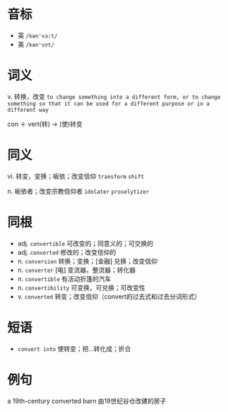 # 音标

- 英 `/kən'vɜ:t/`
- 美 `/kən'vɝt/`

# 词义

v. 转换，改变
`to change something into a different form, or to change something so that it can be used for a different purpose or in a different way`



con ＋ vert(转) → (使)转变

# 同义

vi. 转变，变换；皈依；改变信仰
`transform` `shift`

n. 皈依者；改变宗教信仰者
`idolater` `proselytizer`

# 同根

- adj. `convertible` 可改变的；同意义的；可交换的
- adj. `converted` 修改的；改变信仰的
- n. `conversion` 转换；变换；[金融] 兑换；改变信仰
- n. `converter` [电] 变流器，整流器；转化器
- n. `convertible` 有活动折篷的汽车
- n. `convertibility` 可变换，可兑换；可改变性
- v. `converted` 转变；改变信仰（convert的过去式和过去分词形式）

# 短语

- `convert into` 使转变；把…转化成；折合

# 例句

a 19th-century converted barn
由19世纪谷仓改建的房子


